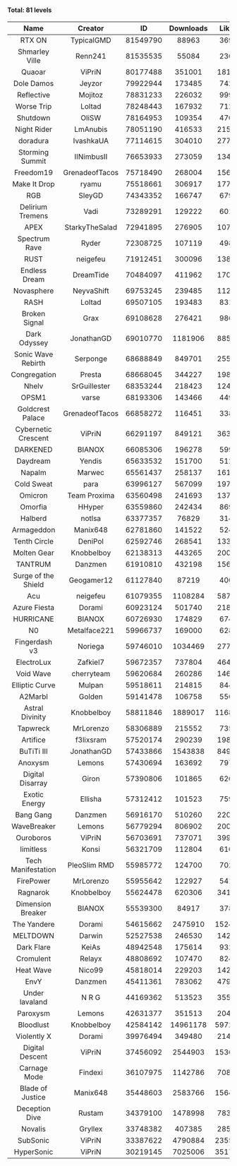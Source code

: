 #### Total: 81 levels

| Name | Creator | ID | Downloads | Likes |
|:---:|:---:|:---:|:---:|:---:|
| RTX ON | TypicalGMD | 81549790 | 88963 | 3694
| Shmarley Ville | Renn241 | 81535535 | 55084 | 2364
| Quaoar | ViPriN | 80177488 | 351001 | 18100
| Dole Damos | Jeyzor | 79922944 | 173485 | 7424
| Reflective | Mojitoz | 78831233 | 226032 | 9990
| Worse Trip | Loltad | 78248443 | 167932 | 7124
| Shutdown | OliSW | 78164953 | 109354 | 4704
| Night Rider | LmAnubis | 78051190 | 416533 | 21599
| doradura | IvashkaUA | 77114615 | 304010 | 27743
| Storming Summit | IINimbusII | 76653933 | 273059 | 13446
| Freedom19 | GrenadeofTacos | 75718490 | 268004 | 15643
| Make It Drop | ryamu | 75518661 | 306917 | 17733
| RGB | SleyGD | 74343352 | 166747 | 6798
| Delirium Tremens | Vadi | 73289291 | 129222 | 6013
| APEX | StarkyTheSalad | 72941895 | 276905 | 10778
| Spectrum Rave | Ryder | 72308725 | 107119 | 4988
| RUST | neigefeu | 71912451 | 300096 | 13893
| Endless Dream | DreamTide | 70484097 | 411962 | 17016
| Novasphere | NeyvaShift | 69753245 | 239485 | 11286
| RASH | Loltad | 69507105 | 193483 | 8319
| Broken Signal | Grax | 69108628 | 276421 | 9864
| Dark Odyssey | JonathanGD | 69010770 | 1181906 | 88546
| Sonic Wave Rebirth | Serponge | 68688849 | 849701 | 25507
| Congregation | Presta | 68668045 | 344227 | 19807
| Nhelv | SrGuillester | 68353244 | 218423 | 12401
| OPSM1 | varse | 68193306 | 143466 | 4497
| Goldcrest Palace | GrenadeofTacos | 66858272 | 116451 | 3380
| Cybernetic Crescent | ViPriN | 66291197 | 849121 | 36382
| DARKENED | BIANOX | 66085306 | 196278 | 5995
| Daydream | Yendis | 65633532 | 151700 | 5128
| Napalm | Marwec | 65561437 | 258137 | 16175
| Cold Sweat | para | 63996127 | 567099 | 19788
| Omicron | Team Proxima | 63560498 | 241693 | 13760
| Omorfia | HHyper | 63559860 | 242434 | 8695
| Halberd | notlsa | 63377357 | 76829 | 3149
| Armageddon | Manix648 | 62781860 | 141522 | 5242
| Tenth Circle | DeniPol | 62592746 | 268541 | 13321
| Molten Gear | Knobbelboy | 62138313 | 443265 | 20085
| TANTRUM | Danzmen | 61910810 | 432198 | 15657
| Surge of the Shield | Geogamer12 | 61127840 | 87219 | 4006
| Acu | neigefeu | 61079355 | 1108284 | 58744
| Azure Fiesta | Dorami | 60923124 | 501740 | 21864
| HURRICANE | BIANOX | 60726930 | 174829 | 6746
| N0 | Metalface221 | 59966737 | 169000 | 6287
| Fingerdash v3 | Noriega | 59746010 | 1034469 | 27751
| ElectroLux | Zafkiel7 | 59672357 | 737804 | 46415
| Void Wave | cherryteam | 59620684 | 260286 | 14627
| Elliptic Curve | Mulpan | 59518611 | 214815 | 8442
| A2Marbl | Golden | 59141478 | 106758 | 5567
| Astral Divinity | Knobbelboy | 58811846 | 1889017 | 116821
| Tapwreck | MrLorenzo | 58306889 | 215552 | 7358
| Artifice | f3lixsram | 57520174 | 290239 | 19802
| BuTiTi III | JonathanGD | 57433866 | 1543838 | 84906
| Anoxysm | Lemons | 57430694 | 163692 | 7971
| Digital Disarray | Giron | 57390806 | 101865 | 6201
| Exotic Energy | Ellisha | 57312412 | 101523 | 7594
| Bang Gang | Danzmen | 56916170 | 510260 | 22089
| WaveBreaker | Lemons | 56779294 | 806902 | 20018
| Ouroboros | ViPriN | 56703691 | 737071 | 39917
| limitless | Konsi | 56321709 | 112804 | 6109
| Tech Manifestation | PleoSlim RMD | 55985772 | 124700 | 7028
| FirePower | MrLorenzo | 55955642 | 122927 | 5414
| Ragnarok | Knobbelboy | 55624478 | 620306 | 34181
| Dimension Breaker | BIANOX | 55539300 | 84917 | 3781
| The Yandere | Dorami | 54615662 | 2475910 | 152481
| MELTDOWN | Darwin | 52527538 | 246530 | 14268
| Dark Flare | KeiAs | 48942548 | 175614 | 9321
| Cromulent | Relayx | 48808692 | 107470 | 8247
| Heat Wave | Nico99 | 45818014 | 229203 | 14262
| EnvY | Danzmen | 45411361 | 783062 | 47948
| Under lavaland | N R G | 44169362 | 513523 | 35532
| Paroxysm | Lemons | 42631377 | 351513 | 20409
| Bloodlust | Knobbelboy | 42584142 | 14961178 | 597207
| Violently X | Dorami | 39976494 | 349480 | 21454
| Digital Descent | ViPriN | 37456092 | 2544903 | 153624
| Carnage Mode | Findexi | 36107975 | 1142786 | 70867
| Blade of Justice | Manix648 | 35448603 | 2583766 | 156455
| Deception Dive | Rustam | 34379100 | 1478998 | 78375
| Novalis | Gryllex | 33748382 | 407385 | 28504
| SubSonic | ViPriN | 33387622 | 4790884 | 235557
| HyperSonic | ViPriN | 30219145 | 7025006 | 351763
